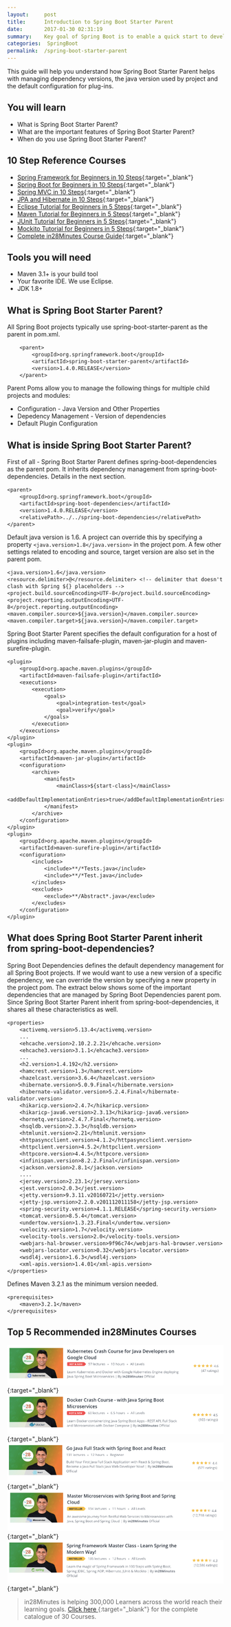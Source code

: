 ```yaml
---
layout:     post
title:      Introduction to Spring Boot Starter Parent
date:       2017-01-30 02:31:19
summary:    Key goal of Spring Boot is to enable a quick start to developing production ready applications. Spring Boot Starter Parent plays a key role in managing dependency versions and having the right plug-ins configured.  
categories:  SpringBoot
permalink:  /spring-boot-starter-parent
---
```


This guide will help you understand how Spring Boot Starter Parent helps with managing dependency versions, the java version used by project and the default configuration for plug-ins.
 
## You will learn
- What is Spring Boot Starter Parent?
- What are the important features of Spring Boot Starter Parent?
- When do you use Spring Boot Starter Parent?

## 10 Step Reference Courses

- [Spring Framework for Beginners in 10 Steps](https://courses.in28minutes.com/p/spring-framework-for-beginners){:target="_blank"}
- [Spring Boot for Beginners in 10 Steps](https://courses.in28minutes.com/p/spring-boot-for-beginners-in-10-steps){:target="_blank"}
- [Spring MVC in 10 Steps](https://www.youtube.com/watch?v=BjNhGaZDr0Y){:target="_blank"}
- [JPA and Hibernate in 10 Steps](https://courses.in28minutes.com/p/jpa-and-hibernate-tutorial-for-beginners-with-spring-boot){:target="_blank"}
- [Eclipse Tutorial for Beginners in 5 Steps](https://courses.in28minutes.com/p/eclipse-tutorial-for-beginners){:target="_blank"}
- [Maven Tutorial for Beginners in 5 Steps](https://courses.in28minutes.com/p/maven-tutorial-for-beginners-in-5-steps){:target="_blank"}
- [JUnit Tutorial for Beginners in 5 Steps](https://courses.in28minutes.com/p/junit-tutorial-for-beginners){:target="_blank"}
- [Mockito Tutorial for Beginners in 5 Steps](https://courses.in28minutes.com/p/mockito-for-beginner-in-5-steps){:target="_blank"}
- [Complete in28Minutes Course Guide](https://courses.in28minutes.com/p/in28minutes-course-guide){:target="_blank"}


## Tools you will need
- Maven 3.1+ is your build tool
- Your favorite IDE. We use Eclipse.
- JDK 1.8+

## What is Spring Boot Starter Parent?

All Spring Boot projects typically use spring-boot-starter-parent as the parent in pom.xml.

```
    <parent>
        <groupId>org.springframework.boot</groupId>
        <artifactId>spring-boot-starter-parent</artifactId>
        <version>1.4.0.RELEASE</version>
    </parent>
```

Parent Poms allow you to manage the following things for multiple child projects and modules:

- Configuration - Java Version and Other Properties
- Depedency Management - Version of dependencies
- Default Plugin Configuration

## What is inside Spring Boot Starter Parent?

First of all - Spring Boot Starter Parent defines spring-boot-dependencies as the parent pom. It inherits dependency management from spring-boot-dependencies. Details in the next section.

```
<parent>
	<groupId>org.springframework.boot</groupId>
	<artifactId>spring-boot-dependencies</artifactId>
	<version>1.4.0.RELEASE</version>
	<relativePath>../../spring-boot-dependencies</relativePath>
</parent>

```

Default java version is 1.6. A project can override this by specifying a property `<java.version>1.8</java.version>` in the project pom. A few other settings related to encoding and source, target version are also set in the parent pom.

```
<java.version>1.6</java.version>
<resource.delimiter>@</resource.delimiter> <!-- delimiter that doesn't clash with Spring ${} placeholders -->
<project.build.sourceEncoding>UTF-8</project.build.sourceEncoding>
<project.reporting.outputEncoding>UTF-8</project.reporting.outputEncoding>
<maven.compiler.source>${java.version}</maven.compiler.source>
<maven.compiler.target>${java.version}</maven.compiler.target>

```

Spring Boot Starter Parent specifies the default configuration for a host of plugins including maven-failsafe-plugin, maven-jar-plugin and maven-surefire-plugin.

```
<plugin>
	<groupId>org.apache.maven.plugins</groupId>
	<artifactId>maven-failsafe-plugin</artifactId>
	<executions>
		<execution>
			<goals>
				<goal>integration-test</goal>
				<goal>verify</goal>
			</goals>
		</execution>
	</executions>
</plugin>
<plugin>
	<groupId>org.apache.maven.plugins</groupId>
	<artifactId>maven-jar-plugin</artifactId>
	<configuration>
		<archive>
			<manifest>
				<mainClass>${start-class}</mainClass>
				<addDefaultImplementationEntries>true</addDefaultImplementationEntries>
			</manifest>
		</archive>
	</configuration>
</plugin>
<plugin>
	<groupId>org.apache.maven.plugins</groupId>
	<artifactId>maven-surefire-plugin</artifactId>
	<configuration>
		<includes>
			<include>**/*Tests.java</include>
			<include>**/*Test.java</include>
		</includes>
		<excludes>
			<exclude>**/Abstract*.java</exclude>
		</excludes>
	</configuration>
</plugin>

```

## What does Spring Boot Starter Parent inherit from spring-boot-dependencies?

Spring Boot Dependencies defines the default dependency management for all Spring Boot projects. If we would want to use a new version of a specific dependency, we can override the version by specifying a new property in the project pom. The extract below shows some of the important dependencies that are managed by Spring Boot Dependencies parent pom. Since Spring Boot Starter Parent inherit from spring-boot-dependencies, it shares all these characteristics as well.  

```
<properties>
	<activemq.version>5.13.4</activemq.version>
	...
	<ehcache.version>2.10.2.2.21</ehcache.version>
	<ehcache3.version>3.1.1</ehcache3.version>
	...
	<h2.version>1.4.192</h2.version>
	<hamcrest.version>1.3</hamcrest.version>
	<hazelcast.version>3.6.4</hazelcast.version>
	<hibernate.version>5.0.9.Final</hibernate.version>
	<hibernate-validator.version>5.2.4.Final</hibernate-validator.version>
	<hikaricp.version>2.4.7</hikaricp.version>
	<hikaricp-java6.version>2.3.13</hikaricp-java6.version>
	<hornetq.version>2.4.7.Final</hornetq.version>
	<hsqldb.version>2.3.3</hsqldb.version>
	<htmlunit.version>2.21</htmlunit.version>
	<httpasyncclient.version>4.1.2</httpasyncclient.version>
	<httpclient.version>4.5.2</httpclient.version>
	<httpcore.version>4.4.5</httpcore.version>
	<infinispan.version>8.2.2.Final</infinispan.version>
	<jackson.version>2.8.1</jackson.version>
	....
	<jersey.version>2.23.1</jersey.version>
	<jest.version>2.0.3</jest.version>
	<jetty.version>9.3.11.v20160721</jetty.version>
	<jetty-jsp.version>2.2.0.v201112011158</jetty-jsp.version>
	<spring-security.version>4.1.1.RELEASE</spring-security.version>
	<tomcat.version>8.5.4</tomcat.version>
	<undertow.version>1.3.23.Final</undertow.version>
	<velocity.version>1.7</velocity.version>
	<velocity-tools.version>2.0</velocity-tools.version>
	<webjars-hal-browser.version>9f96c74</webjars-hal-browser.version>
	<webjars-locator.version>0.32</webjars-locator.version>
	<wsdl4j.version>1.6.3</wsdl4j.version>
	<xml-apis.version>1.4.01</xml-apis.version>
</properties>
```
Defines Maven 3.2.1 as the minimum version needed.

```
<prerequisites>
	<maven>3.2.1</maven>
</prerequisites>

```

## Top 5 Recommended in28Minutes Courses

[![Image](/images/Course-KubernetesCrashCourse.png "Kubernetes Crash Course for Java Spring Boot Developers")](https://www.udemy.com/course/kubernetes-crash-course-for-java-developers/?couponCode=OCTOBER-2019){:target="_blank"}
[![Image](/images/Course-DockerCrashCourseForJavaSpringBootDevelopers.png "Docker Crash Course for Java Spring Boot Developers")](https://www.udemy.com/course/docker-course-with-java-and-spring-boot-for-beginners/?couponCode=OCTOBER-2019){:target="_blank"}
[![Image](/images/Course-Go-Full-Stack-With-Spring-Boot-and-React.png "Go Full Stack with Spring Boot and React")](https://www.udemy.com/course/full-stack-application-with-spring-boot-and-react/?couponCode=OCTOBER-2019){:target="_blank"}
[![Image](/images/Course-Master-Microservices-with-Spring-Boot-and-Spring-Cloud.png "Master Microservices with Spring Boot and Spring Cloud")](https://www.udemy.com/course/microservices-with-spring-boot-and-spring-cloud/?couponCode=OCTOBER-2019){:target="_blank"}
[![Image](/images/Course-Spring-Framework-Master-Class---Beginner-to-Expert.png "Spring Master Class - Beginner to Expert")](https://www.udemy.com/course/spring-tutorial-for-beginners/?couponCode=OCTOBER-2019){:target="_blank"}

> in28Minutes is helping 300,000 Learners across the world reach their learning goals. [Click here ](https://github.com/in28minutes/learn#aws-and-cloud-courses){:target="_blank"} for the complete catalogue of 30 Courses.

